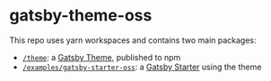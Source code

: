 # gatsby-theme-oss

This repo uses yarn workspaces and contains two main packages:

- [`/theme`](https://github.com/robinmetral/gatsby-theme-oss/tree/master/theme): a [Gatsby Theme](https://www.gatsbyjs.org/docs/themes/), published to npm
- [`/examples/gatsby-starter-oss`](https://github.com/robinmetral/gatsby-theme-oss/tree/master/examples/gatsby-starter-oss): a [Gatsby Starter](https://www.gatsbyjs.org/docs/starters/) using the theme
